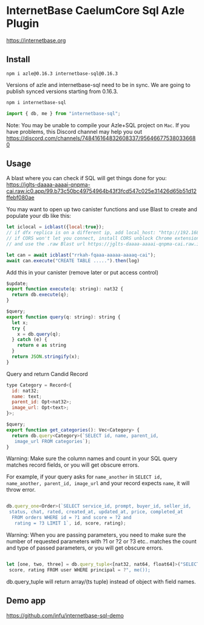 # InternetBase CaelumCore Sql Azle Plugin

https://internetbase.org

## Install

```
npm i azle@0.16.3 internetbase-sql@0.16.3
```
Versions of azle and internetbase-sql need to be in sync. We are going to publish synced versions starting from 0.16.3.


```bash
npm i internetbase-sql
```

```js
import { db, me } from "internetbase-sql";
```

Note: You may be unable to compile your Azle+SQL project on `Mac`.
If you have problems, this Discord channel may help you out
https://discord.com/channels/748416164832608337/956466775380336680


## Usage

A blast where you can check if SQL will get things done for you: https://jglts-daaaa-aaaai-qnpma-cai.raw.ic0.app/99.b73c50bc49754964b43f3fcd547c025e31426d65b51d12ffebf080ae

You may want to open up two canister functions and use Blast to create and populate your db like this:
```js
let iclocal = icblast({local:true}); 
// if dfx replica is on a different ip, add local_host: "http://192.168.0.179:8000"
// if CORS won't let you connect, install CORS unblock Chrome extension
// and use the .raw Blast url https://jglts-daaaa-aaaai-qnpma-cai.raw.ic0.app/

let can = await icblast("rrkah-fqaaa-aaaaa-aaaaq-cai");
await can.execute("CREATE TABLE .....").then(log)
```

Add this in your canister (remove later or put access control)

```js
$update;
export function execute(q: string): nat32 {
  return db.execute(q);
}

$query;
export function query(q: string): string {
  let x;
  try {
    x = db.query(q);
  } catch (e) {
    return e as string
  }
  return JSON.stringify(x);
}

```

Query and return Candid Record

```js
type Category = Record<{
  id: nat32;
  name: text;
  parent_id: Opt<nat32>;
  image_url: Opt<text>;
}>;

$query;
export function get_categories(): Vec<Category> {
  return db.query<Category>(`SELECT id, name, parent_id,
   image_url FROM categories`);
}

```

Warning: Make sure the column names and count in your SQL query matches record fields, or you will get obscure errors.

For example, if your query asks for `name_another` in `SELECT id, name_another, parent_id, image_url` and your record expects `name`, it will throw error.

```js

db.query_one<Order>(`SELECT service_id, prompt, buyer_id, seller_id,
 status, chat, rated, created_at, updated_at, price, completed_at
  FROM orders WHERE id = ?1 and score = ?2 and
   rating = ?3 LIMIT 1`, id, score, rating);

```

Warning: When you are passing parameters, you need to make sure the number of requested parameters with ?1 or ?2 or ?3 etc.. matches the count and type of passed parameters, or you will get obscure errors.

```js

let [one, two, three] = db.query_tuple<[nat32, nat64, float64]>("SELECT id,
 score, rating FROM user WHERE principal = ?", me());

```

db.query_tuple will return array/(ts tuple) instead of object with field names.

## Demo app

https://github.com/infu/internetbase-sql-demo

